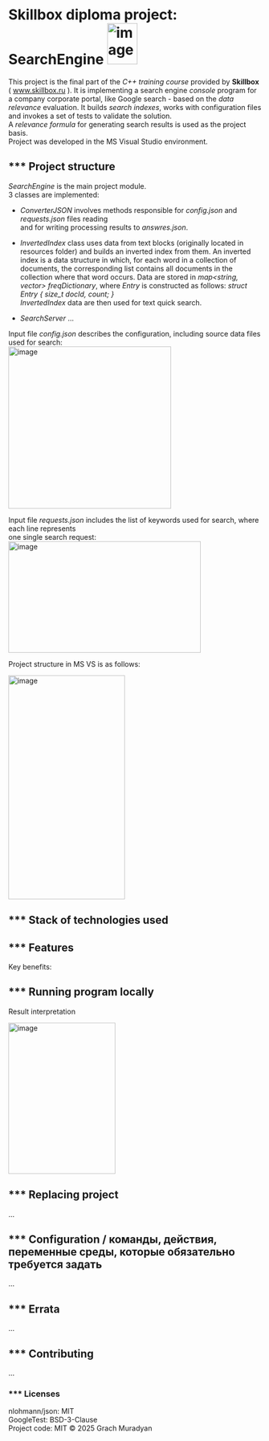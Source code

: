 # Skillbox diploma project: SearchEngine     <img width="60" height="82" alt="image" src="https://github.com/user-attachments/assets/62431dec-ee86-49aa-947a-01e9da8f1ddf" />

This project is the final part of the *C++ training course* provided by **Skillbox** ( www.skillbox.ru ).
It is implementing a search engine *console* program for a company corporate portal, like Google search - 
based on the *data relevance* evaluation. 
It builds *search indexes*, works with configuration files and invokes a set of tests to validate the solution.  
A *relevance formula* for generating search results is used as the project basis.  
Project was developed in the MS Visual Studio environment. 



## *** Project structure  
*SearchEngine* is the main project module.  
3 classes are implemented:
- *ConverterJSON* involves methods responsible for *config.json* and *requests.json* files reading  
and for writing processing results to *answres.json*.  

- *InvertedIndex* class uses data from text blocks (originally located in resources folder)
and builds an inverted index from them. An inverted index is a data structure in which,
for each word in a collection of documents, the corresponding list contains all documents
in the collection where that word occurs.
Data are stored in *map<string, vector<Entry>> freqDictionary*, where *Entry* is constructed as follows:
*struct Entry { size_t docId, count; }*  
*InvertedIndex* data are then used for text quick search.  

- *SearchServer*  ...  


Input file *config.json* describes the configuration, including source data files used for search:  
<img width="324" height="323" alt="image" src="https://github.com/user-attachments/assets/db358f19-3914-406b-bfc3-b68086a92a0b" />  


Input file *requests.json* includes the list of keywords used for search, where each line represents  
one single search request:  
<img width="383" height="222" alt="image" src="https://github.com/user-attachments/assets/77f561af-a964-4d93-b8f9-8330cd59022b" />  


  
Project structure in MS VS is as follows:
<p>
<img width="232" height="446" alt="image" src="https://github.com/user-attachments/assets/67a9762f-a4b6-48b8-9335-1e7384ba96c1" />
</p>

##  *** Stack of technologies used
<p>
</p>

## *** Features
Key benefits:
<p>
</p>

## *** Running program locally  
Result interpretation  
  <p>
    <img width="213" height="301" alt="image" src="https://github.com/user-attachments/assets/1ac0e25b-cfe2-44ec-a90f-e652eec9bacb" />
  </p>

## *** Replacing project
...
<p>
</p>

## *** Configuration / команды, действия, переменные среды, которые обязательно требуется задать
...
<p>
</p>


## *** Errata
...
<p>
</p>



## *** Contributing
...
<p>
</p>

### *** Licenses
nlohmann/json: MIT  
GoogleTest: BSD-3-Clause  
Project code: MIT © 2025 Grach Muradyan
